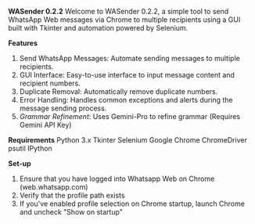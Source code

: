 **WASender 0.2.2**
Welcome to WASender 0.2.2, a simple tool to send WhatsApp Web messages via Chrome to multiple recipients using a GUI built with Tkinter and automation powered by Selenium.

**Features**
1) Send WhatsApp Messages: Automate sending messages to multiple recipients.
2) GUI Interface: Easy-to-use interface to input message content and recipient numbers.
3) Duplicate Removal: Automatically remove duplicate numbers.
4) Error Handling: Handles common exceptions and alerts during the message sending process.
5) _Grammar Refinement_: Uses Gemini-Pro to refine grammar (Requires Gemini API Key)

**Requirements**
Python 3.x
Tkinter
Selenium
Google Chrome
ChromeDriver
psutil
IPython

**Set-up**
1) Ensure that you have logged into Whatsapp Web on Chrome (web.whatsapp.com)
2) Verify that the profile path exists
3) If you've enabled profile selection on Chrome startup, launch Chrome and uncheck "Show on startup"
